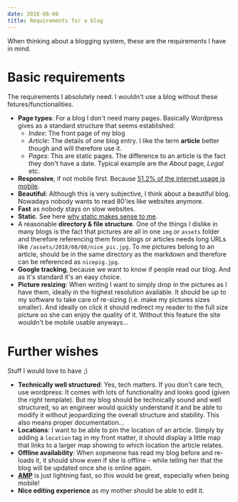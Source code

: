 ```yaml
---
date: 2018-08-08
title: Requirements for a blog
---
```


When thinking about a blogging system, these are the requirements I have in mind.

# Basic requirements

The requirements I absolutely need. I wouldn't use a blog without these fetures/functionalities.

* **Page types**: For a blog I don't need many pages. Basically Wordpress gives as a standard structure that seems established:
  * _Index_: The front page of my blog
  * _Article_: The details of one blog entry. I like the term __article__ better though and will therefore use it.
  * _Pages_: This are static pages. The difference to an article is the fact they don't have a date. Typical example are the _About_ page, _Legal_ etc.
* **Responsive**, if not mobile first. Because [51.2% of the internet usage is mobile](https://www.statista.com/topics/779/mobile-internet/).
* **Beautiful**: Although this is very subjective, I think about a beautiful blog. Nowadays nobody wants to read 80'ies like websites anymore. 
* **Fast** as nobody stays on slow websites.
* **Static**. See here [why static makes sense to me](/todo).
* A reasonable **directory & file structure**. One of the things I dislike in many blogs is the fact that pictures are all in one `img` or `assets` folder and therefore referencing them from blogs or articles needs long URLs like `/assets/2018/08/08/nice_pic.jpg`. To me pictures belong to an article, should be in the same directory as the markdown and therefore can be referenced as `nicepig.jpg`.
* **Google tracking**, because we want to know if people read our blog. And as it's standard it's an easy choice.
* **Picture resizing**: When writing I want to simply drop in the pictures as I have them, ideally in the highest resolution available. It should be up to my software to take care of re-sizing (i.e. make my pictures sizes smaller). And ideally on click it should redirect my reader to the full size picture so she can enjoy the quality of it. Without this feature the site wouldn't be mobile usable anyways...

# Further wishes

Stuff I would love to have ;)

* **Technically well structured**: Yes, tech matters. If you don't care tech, use wordpress: It comes with lots of functionality and looks good (given the right template). But my blog should be technically sound and well structured, so an engineer would quickly understand it and be able to modify it without jeopardizing the overall structure and stability. This also means proper documentation...
* **Locations**: I want to be able to pin the location of an article. Simply by adding a `location` tag in my front matter, it should display a little map that links to a larger map showing to which location the article relates.
* **Offline availability**: When sopmeone has read my blog before and re-loads it, it should show even if she is offline - while telling her that the blog will be updated once she is online again.
* [**AMP**](https://www.ampproject.org/) is just lightning fast, so this would be great, especially when being mobile!
* **Nice editing experience** as my mother should be able to edit it. 